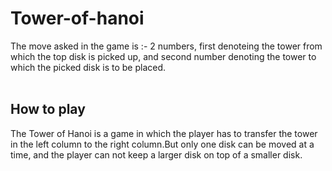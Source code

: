 # Tower-of-hanoi

The move asked in the game is :- 2 numbers, first denoteing the tower from which the top disk is picked up,  and second number denoting the tower to which the picked disk is to be placed.<br><br>


## How to play

The Tower of Hanoi is a game in which the player has to transfer the tower in the left column to the right column.But only one disk can be moved at a time, and the player can not keep a larger disk on top of a smaller disk.
